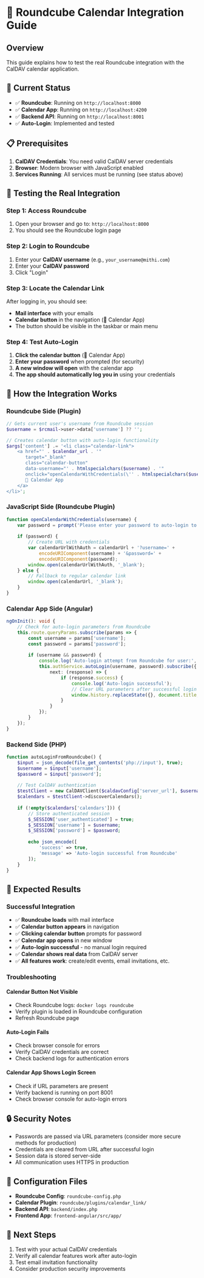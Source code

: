 # 🔗 Roundcube Calendar Integration Guide

## Overview
This guide explains how to test the real Roundcube integration with the CalDAV calendar application.

## 🚀 Current Status
- ✅ **Roundcube**: Running on `http://localhost:8000`
- ✅ **Calendar App**: Running on `http://localhost:4200`
- ✅ **Backend API**: Running on `http://localhost:8001`
- ✅ **Auto-Login**: Implemented and tested

## 📋 Prerequisites
1. **CalDAV Credentials**: You need valid CalDAV server credentials
2. **Browser**: Modern browser with JavaScript enabled
3. **Services Running**: All services must be running (see status above)

## 🧪 Testing the Real Integration

### Step 1: Access Roundcube
1. Open your browser and go to: `http://localhost:8000`
2. You should see the Roundcube login page

### Step 2: Login to Roundcube
1. Enter your **CalDAV username** (e.g., `your_username@mithi.com`)
2. Enter your **CalDAV password**
3. Click "Login"

### Step 3: Locate the Calendar Link
After logging in, you should see:
- **Mail interface** with your emails
- **Calendar button** in the navigation (📅 Calendar App)
- The button should be visible in the taskbar or main menu

### Step 4: Test Auto-Login
1. **Click the calendar button** (📅 Calendar App)
2. **Enter your password** when prompted (for security)
3. **A new window will open** with the calendar app
4. **The app should automatically log you in** using your credentials

## 🔧 How the Integration Works

### Roundcube Side (Plugin)
```php
// Gets current user's username from Roundcube session
$username = $rcmail->user->data['username'] ?? '';

// Creates calendar button with auto-login functionality
$args['content'] .= '<li class="calendar-link">
    <a href="' . $calendar_url . '" 
       target="_blank" 
       class="calendar-button" 
       data-username="' . htmlspecialchars($username) . '" 
       onclick="openCalendarWithCredentials(\'' . htmlspecialchars($username) . '\'); return false;">
       📅 Calendar App
    </a>
</li>';
```

### JavaScript Side (Roundcube Plugin)
```javascript
function openCalendarWithCredentials(username) {
    var password = prompt('Please enter your password to auto-login to the calendar app:');
    
    if (password) {
        // Create URL with credentials
        var calendarUrlWithAuth = calendarUrl + '?username=' + 
            encodeURIComponent(username) + '&password=' + 
            encodeURIComponent(password);
        window.open(calendarUrlWithAuth, '_blank');
    } else {
        // Fallback to regular calendar link
        window.open(calendarUrl, '_blank');
    }
}
```

### Calendar App Side (Angular)
```typescript
ngOnInit(): void {
    // Check for auto-login parameters from Roundcube
    this.route.queryParams.subscribe(params => {
        const username = params['username'];
        const password = params['password'];
        
        if (username && password) {
            console.log('Auto-login attempt from Roundcube for user:', username);
            this.authService.autoLogin(username, password).subscribe({
                next: (response) => {
                    if (response.success) {
                        console.log('Auto-login successful');
                        // Clear URL parameters after successful login
                        window.history.replaceState({}, document.title, window.location.pathname);
                    }
                }
            });
        }
    });
}
```

### Backend Side (PHP)
```php
function autoLoginFromRoundcube() {
    $input = json_decode(file_get_contents('php://input'), true);
    $username = $input['username'];
    $password = $input['password'];
    
    // Test CalDAV authentication
    $testClient = new CalDAVClient($caldavConfig['server_url'], $username, $password);
    $calendars = $testClient->discoverCalendars();
    
    if (!empty($calendars['calendars'])) {
        // Store authenticated session
        $_SESSION['user_authenticated'] = true;
        $_SESSION['username'] = $username;
        $_SESSION['password'] = $password;
        
        echo json_encode([
            'success' => true,
            'message' => 'Auto-login successful from Roundcube'
        ]);
    }
}
```

## 🎯 Expected Results

### Successful Integration
- ✅ **Roundcube loads** with mail interface
- ✅ **Calendar button appears** in navigation
- ✅ **Clicking calendar button** prompts for password
- ✅ **Calendar app opens** in new window
- ✅ **Auto-login successful** - no manual login required
- ✅ **Calendar shows real data** from CalDAV server
- ✅ **All features work**: create/edit events, email invitations, etc.

### Troubleshooting

#### Calendar Button Not Visible
- Check Roundcube logs: `docker logs roundcube`
- Verify plugin is loaded in Roundcube configuration
- Refresh Roundcube page

#### Auto-Login Fails
- Check browser console for errors
- Verify CalDAV credentials are correct
- Check backend logs for authentication errors

#### Calendar App Shows Login Screen
- Check if URL parameters are present
- Verify backend is running on port 8001
- Check browser console for auto-login errors

## 🔒 Security Notes
- Passwords are passed via URL parameters (consider more secure methods for production)
- Credentials are cleared from URL after successful login
- Session data is stored server-side
- All communication uses HTTPS in production

## 📝 Configuration Files
- **Roundcube Config**: `roundcube-config.php`
- **Calendar Plugin**: `roundcube/plugins/calendar_link/`
- **Backend API**: `backend/index.php`
- **Frontend App**: `frontend-angular/src/app/`

## 🚀 Next Steps
1. Test with your actual CalDAV credentials
2. Verify all calendar features work after auto-login
3. Test email invitation functionality
4. Consider production security improvements
